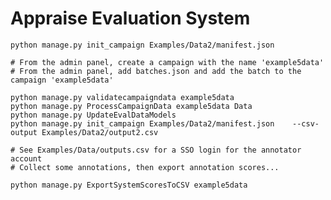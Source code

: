 # Appraise Evaluation System

    python manage.py init_campaign Examples/Data2/manifest.json

    # From the admin panel, create a campaign with the name 'example5data'
    # From the admin panel, add batches.json and add the batch to the campaign 'example5data'

    python manage.py validatecampaigndata example5data
    python manage.py ProcessCampaignData example5data Data
    python manage.py UpdateEvalDataModels
    python manage.py init_campaign Examples/Data2/manifest.json    --csv-output Examples/Data2/output2.csv

    # See Examples/Data/outputs.csv for a SSO login for the annotator account
    # Collect some annotations, then export annotation scores...

    python manage.py ExportSystemScoresToCSV example5data
